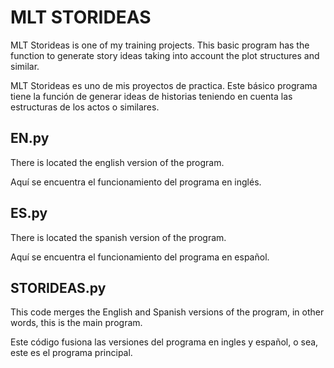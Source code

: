# MLT STORIDEAS 
MLT Storideas is one of my training projects. This basic program has the function to generate story ideas taking into account the plot structures and similar.

MLT Storideas es uno de mis proyectos de practica. Este básico programa tiene la función de generar ideas de historias teniendo en cuenta las estructuras de los actos o similares.

## EN.py
There is located the english version of the program.

Aquí se encuentra el funcionamiento del programa en inglés.

## ES.py
There is located the spanish version of the program.

Aquí se encuentra el funcionamiento del programa en español.

## STORIDEAS.py
This code merges the English and Spanish versions of the program, in other words, this is the main program.

Este código fusiona las versiones del programa en ingles y español, o sea, este es el programa principal.
